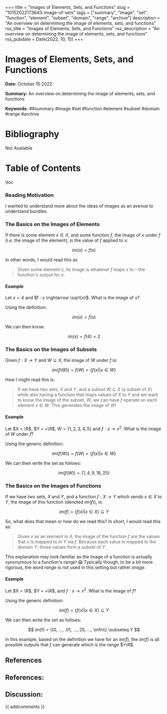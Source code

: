 +++
title = "Images of Elements, Sets, and Functions"
slug = "10152022173643-image-of-sets"
tags = ["summary", "image", "set", "function", "element", "subset", "domain", "range", "archive"]
description = "An overview on determining the image of elements, sets, and functions"
rss_title = "Images of Elements, Sets, and Functions"
rss_description = "An overview on determining the image of elements, sets, and functions"
rss_pubdate = Date(2022, 10, 15)
+++



Images of Elements, Sets, and Functions
=========

**Date:** October 15 2022

**Summary:** An overview on determining the image of elements, sets, and functions

**Keywords:** ##summary #image #set #function #element #subset #domain #range #archive

Bibliography
==========

Not Available

Table of Contents
=========

\toc

### Reading Motivation

I wanted to understand more about the ideas of images as an avenue to understand bundles.

### The Basics on the Images of Elements

If there is some element $x \in X$, and some function $f$, the image of $x$ under $f$ (i.e. the image of the element), is the value of $f$ applied to $x$: 

$$
im(x) = f(x)
$$

In other words, I would read this as

> Given some element $x$, its image is whatever $f$ maps $x$ to – the function's output for $x$.


#### Example

Let $x = 4$ and $f : x \rightarrow \sqrt{x}$. What is the image of $x$?

Using the definition:

$$
im(x) = f(x)
$$

We can then know: 

$$
im(x) = f(4) = 2
$$

### The Basics on the Images of Subsets

Given $f : X \rightarrow Y$ and $W \subseteq X$, the image of $W$ under $f$ is:

$$
im(f(W)) = f(W) = \{f(x) | x \in W \}
$$

How I might read this is:

> If we have two sets, $X$ and $Y$, and a subset $W \subseteq X$ (a subset of $X$) while also having a function that maps values of $X$ to $Y$ and we want to know the image of the subset, $W$, we can have $f$ operate on each element $x \in W$. This generates the image of $W$!


#### Example

Let $X = \R$, $Y = +\R$, $W = \{1, 2, 3, 4, 5\}$ and $f : x \rightarrow x^{2}$. What is the image of $W$ under $f$?

Using the generic definition:

$$
im(f(W)) = f(W) = \{f(x) | x \in W \}
$$

We can then write the set as follows:

$$
im(f(W)) = \{1, 4, 9, 16, 25\}
$$

### The Basics on the Images of Functions

If we have two sets, $X$ and $Y$, and a function $f : X \rightarrow Y$ which sends $x \in X$ to $Y$, the image of this function (denoted $im(f)$), is:

$$
im(f) = \{f(x) | x \in X\} \subseteq Y
$$

So, what does that mean or how do we read this? In short, I would read this as: 

> Given $x$ as an element in $X$, the image of the function $f$ are the values that $x$ is mapped to in $Y$ via $f$. Because each value is mapped to the domain $Y$, those values form a subset of $Y$.


This explanation may look familiar as the image of a function is actually synonymous to a function's range! :scream: Typically though, to be a bit more rigorous, the word *range* is not used in this setting but rather *image*.

#### Example

Let $X = \R$, $Y = +\R$, and $f : x \rightarrow x^{2}$. What is the image of $f$?

Using the generic definition:

$$
im(f) = \{f(x) | x \in X\} \subseteq Y
$$

We can then write the set as follows:

$$
im(f) = \{0, ..., .01, ..., 25, ..., \infin\} \subseteq Y
$$

In this example, based on the definition we have for an $im(f)$, the $im(f)$ is all possible outputs that $f$ can generate which is the *range* $+\R$.

## References

## References:
## Discussion: 

{{ addcomments }}
